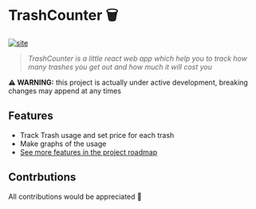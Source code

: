 # TrashCounter 🗑️

[![site](https://img.shields.io/badge/website-TrashCounter-green?style=flat&logo=github)](https://darkonion0.github.io/TrashCounter/)

> _TrashCounter is a little react web app which help you to track how many trashes you get out and how much it will cost you_

**⚠️ WARNING:** this project is actually under active development, breaking changes may append at any times

## Features

- Track Trash usage and set price for each trash
- Make graphs of the usage
- [See more features in the project roadmap]("https://github.com/DarkOnion0/TrashCounter/blob/master/Doc/roadmap.md")

## Contrbutions

All contributions would be appreciated 🙏
